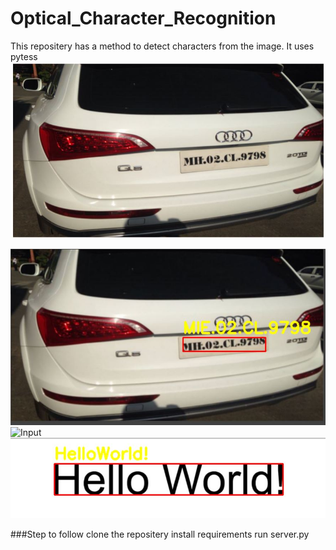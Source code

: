 # Optical_Character_Recognition
This repositery has a method to detect characters from the image. It uses pytess
![Input](pic11.JPG "Input")

![ouput](output1.JPG "Output")
![Input](upload\pic14.png "Text detected")
![Output](output2.JPG "Sample final Output")


###Step to follow
clone the repositery
install requirements
run server.py
